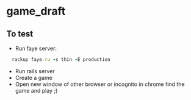 game_draft
==========

To test 
-------
- Run faye server:
```ruby
  rackup faye.ru -s thin -E production
```
- Run rails server 
- Create a game
- Open new window of other browser or incognito in chrome find the game and play ;) 